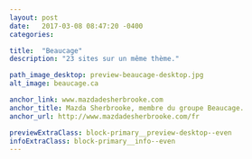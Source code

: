 ```yaml
---
layout: post
date:   2017-03-08 08:47:20 -0400
categories: 

title:  "Beaucage"
description: "23 sites sur un même thème."

path_image_desktop: preview-beaucage-desktop.jpg
alt_image: beaucage.ca

anchor_link: www.mazdadesherbrooke.com
anchor_title: Mazda Sherbrooke, membre du groupe Beaucage.
anchor_url: http://www.mazdadesherbrooke.com/fr

previewExtraClass: block-primary__preview-desktop--even
infoExtraClass: block-primary__info--even
---
```

